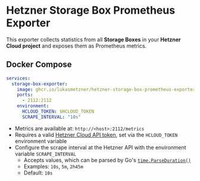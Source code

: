 # Hetzner Storage Box Prometheus Exporter

This exporter collects statistics from all **Storage Boxes** in your **Hetzner Cloud project** and exposes them as Prometheus metrics.

## Docker Compose

```yaml
services:
  storage-box-exporter:
    image: ghcr.io/lukasmetzner/hetzner-storage-box-prometheus-exporter:v0.3.1 # x-releaser-pleaser-version
    ports:
      - 2112:2112
    environment:
      HCLOUD_TOKEN: $HCLOUD_TOKEN
      SCRAPE_INTERVAL: "10s"
```

* Metrics are available at: `http://<host>:2112/metrics`
* Requires a valid [Hetzner Cloud API token](https://docs.hetzner.cloud/reference/cloud), set via the `HCLOUD_TOKEN` environment variable
* Configure the scrape interval at the Hetzner API with the environment variable `SCRAPE_INTERVAL`
    * Accepts values, which can be parsed by Go's [`time.ParseDuration()`](https://pkg.go.dev/time#ParseDuration)
    * Examples: `10s`, `5m`, `2h45m`
    * Default: `10s`
